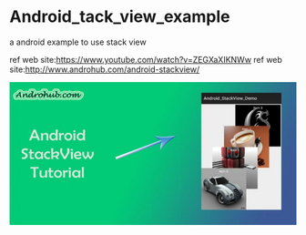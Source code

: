 # Android_tack_view_example
a android example to use stack view




ref web site:https://www.youtube.com/watch?v=ZEGXaXIKNWw
ref web site:http://www.androhub.com/android-stackview/

![Alt text](/pic/preview.jpg?raw=true "Optional Title")
